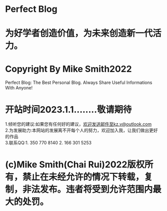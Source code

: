 # Perfect Blog
# 为好学者创造价值，为未来创造新一代活力。
# Copyright By Mike Smith2022
Perfect Blog: The Best Personal Blog. Always Share Useful Informations With Anyone!
# 开站时间2023.1.1........敬请期待
1.倾听您的建议:如果您有任何好的建议，欢迎发送邮件至kz.v@outlook.com   
2.为发展助力:本网站的发展离不开每个人的努力，欢迎加入我，让我们做出更好的作品   
3.联系QQ:1. 350 770 8140     2. 166 301 5253
# (c)Mike Smith(Chai Rui)2022版权所有，禁止在未经允许的情况下转载，复制，非法发布。违者将受到允许范围内最大的处罚。
